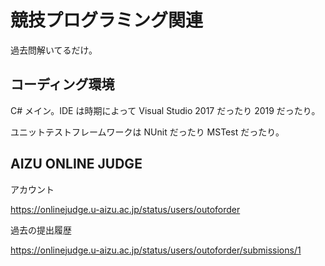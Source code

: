 # 競技プログラミング関連

過去問解いてるだけ。


## コーディング環境

C# メイン。IDE は時期によって Visual Studio 2017 だったり 2019 だったり。

ユニットテストフレームワークは NUnit だったり MSTest だったり。


## AIZU ONLINE JUDGE

アカウント

https://onlinejudge.u-aizu.ac.jp/status/users/outoforder

過去の提出履歴

https://onlinejudge.u-aizu.ac.jp/status/users/outoforder/submissions/1

